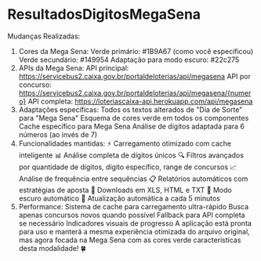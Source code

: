 # ResultadosDigitosMegaSena


Mudanças Realizadas:
1. Cores da Mega Sena:
Verde primário: #1B9A67 (como você especificou)
Verde secundário: #149954
Adaptação para modo escuro: #22c275
2. APIs da Mega Sena:
API principal: https://servicebus2.caixa.gov.br/portaldeloterias/api/megasena
API por concurso: https://servicebus2.caixa.gov.br/portaldeloterias/api/megasena/{numero}
API completa: https://loteriascaixa-api.herokuapp.com/api/megasena
3. Adaptações específicas:
Todos os textos alterados de "Dia de Sorte" para "Mega Sena"
Esquema de cores verde em todos os componentes
Cache específico para Mega Sena
Análise de dígitos adaptada para 6 números (ao invés de 7)
4. Funcionalidades mantidas:
⚡ Carregamento otimizado com cache inteligente
📊 Análise completa de dígitos únicos
🔍 Filtros avançados por quantidade de dígitos, dígito específico, range de concursos
📈 Análise de frequência entre sequências
📋 Relatórios automáticos com estratégias de aposta
💾 Downloads em XLS, HTML e TXT
🌙 Modo escuro automático
🔄 Atualização automática a cada 5 minutos
5. Performance:
Sistema de cache para carregamento ultra-rápido
Busca apenas concursos novos quando possível
Fallback para API completa se necessário
Indicadores visuais de progresso
A aplicação está pronta para uso e manterá a mesma experiência otimizada do arquivo original, mas agora focada na Mega Sena com as cores verde características desta modalidade! 🍀